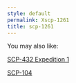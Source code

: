 ```yaml
---
style: default
permalink: Xscp-1261
title: scp-1261
---
```

You may also like:

[SCP-432 Expedition 1](http://scp-wiki.net/scp-432-expedition-1)

[SCP-104](http://scp-wiki.net/scp-104)
